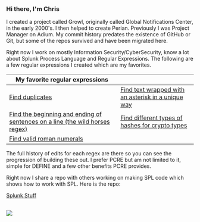 ### Hi there, I'm Chris


I created a project called Growl, originally called Global Notifications Center, in the early 2000's. I then helped to create Perian. Previously I was Project Manager on Adium. My commit history predates the existence of GitHub or Git, but some of the repos survived and have been migrated here. 

Right now I work on mostly Information Security/CyberSecurity, know a lot about Splunk Process Language and Regular Expressions. The following are a few regular expressions I created which are my favorites.

| My favorite regular expressions| |
| -------------------------------- | -------------------------------- | 
| <a href="https://regex101.com/r/0vuTiN/1/">Find duplicates</a> | <a href="https://regex101.com/r/CnMRJg/14/">Find text wrapped with an asterisk in a unique way</a> |
| <a href="https://regex101.com/r/7Gnbhf/22/">Find the beginning and ending of sentences on a line (the wild horses regex)</a> | <a href="https://regex101.com/r/p4BKOh/27/">Find different types of hashes for crypto types</a> |
| <a href="https://regex101.com/r/b4kISt/6/">Find valid roman numerals</a> | |


The full history of edits for each regex are there so you can see the progression of building these out. I prefer PCRE but am not limited to it, simple for DEFINE and a few other benefits PCRE provides.

Right now I share a repo with others working on making SPL code which shows how to work with SPL. Here is the repo:

<a href="https://github.com/ChrisForsythe/SplunkStuff/">Splunk Stuff</a>

<br />




  <img align="center" src="https://github-readme-stats.anuraghazra1.vercel.app/api/top-langs/?username=anuraghazra&layout=compact&theme=material-palenight" />


   

